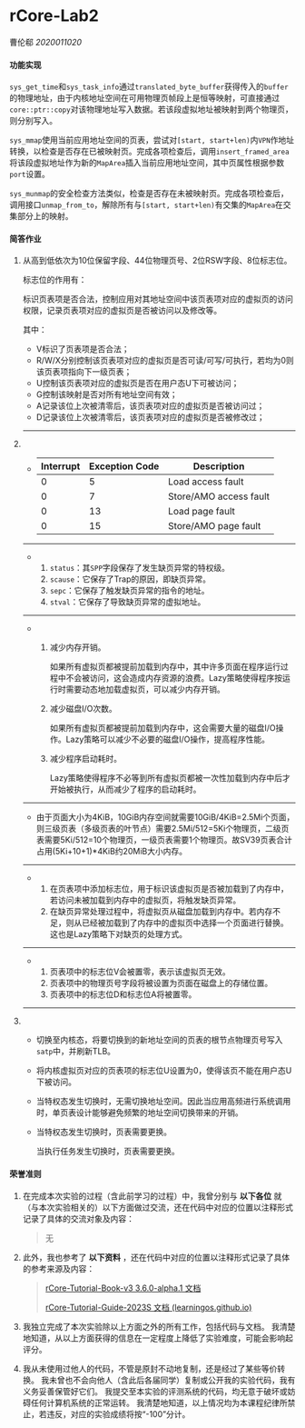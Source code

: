# rCore-Lab2

曹伦郗 *2020011020*

#### 功能实现

`sys_get_time`和`sys_task_info`通过`translated_byte_buffer`获得传入的`buffer`的物理地址，由于内核地址空间在可用物理页帧段上是恒等映射，可直接通过`core::ptr::copy`对该物理地址写入数据。若该段虚拟地址被映射到两个物理页，则分别写入。

`sys_mmap`使用当前应用地址空间的页表，尝试对`[start, start+len)`内`VPN`作地址转换，以检查是否存在已被映射页。完成各项检查后，调用`insert_framed_area`将该段虚拟地址作为新的`MapArea`插入当前应用地址空间，其中页属性根据参数`port`设置。

`sys_munmap`的安全检查方法类似，检查是否存在未被映射页。完成各项检查后，调用接口`unmap_from_to`，解除所有与`[start, start+len)`有交集的`MapArea`在交集部分上的映射。

#### 简答作业

1. 从高到低依次为10位保留字段、44位物理页号、2位RSW字段、8位标志位。

   标志位的作用有：

   标识页表项是否合法，控制应用对其地址空间中该页表项对应的虚拟页的访问权限，记录页表项对应的虚拟页是否被访问以及修改等。

   其中：

   - V标识了页表项是否合法；
   - R/W/X分别控制该页表项对应的虚拟页是否可读/可写/可执行，若均为0则该页表项指向下一级页表；
   - U控制该页表项对应的虚拟页是否在用户态U下可被访问；
   - G控制该映射是否对所有地址空间有效；
   - A记录该位上次被清零后，该页表项对应的虚拟页是否被访问过；
   - D记录该位上次被清零后，该页表项对应的虚拟页是否被修改过；

   ---

2. - | Interrupt | Exception Code | Description            |
     | --------- | -------------- | ---------------------- |
     | 0         | 5              | Load access fault      |
     | 0         | 7              | Store/AMO access fault |
     | 0         | 13             | Load page fault        |
     | 0         | 15             | Store/AMO page fault   |

   ---

   - 1. `status`：其`SPP`字段保存了发生缺页异常的特权级。
     2. `scause`：它保存了Trap的原因，即缺页异常。
     3. `sepc`：它保存了触发缺页异常的指令的地址。
     4. `stval`：它保存了导致缺页异常的虚拟地址。
   
   ---
   
   - 1. 减少内存开销。
   
        如果所有虚拟页都被提前加载到内存中，其中许多页面在程序运行过程中不会被访问，这会造成内存资源的浪费。Lazy策略使得程序按运行时需要动态地加载虚拟页，可以减少内存开销。
   
     2. 减少磁盘I/O次数。
   
        如果所有虚拟页都被提前加载到内存中，这会需要大量的磁盘I/O操作。Lazy策略可以减少不必要的磁盘I/O操作，提高程序性能。
   
     3. 减少程序启动耗时。
   
        Lazy策略使得程序不必等到所有虚拟页都被一次性加载到内存中后才开始被执行，从而减少了程序的启动耗时。
   
   ---
   
   - 由于页面大小为4KiB，10GiB内存空间就需要10GiB/4KiB=2.5Mi个页面，则三级页表（多级页表的叶节点）需要2.5Mi/512=5Ki个物理页，二级页表需要5Ki/512=10个物理页，一级页表需要1个物理页。故SV39页表合计占用(5Ki+10+1)*4KiB约20MiB大小内存。
   
   ---
   
   - 1. 在页表项中添加标志位，用于标识该虚拟页是否被加载到了内存中，若访问未被加载到内存中的虚拟页，将触发缺页异常。
     2. 在缺页异常处理过程中，将虚拟页从磁盘加载到内存中。若内存不足，则从已经被加载到了内存中的虚拟页中选择一个页面进行替换。这也是Lazy策略下对缺页的处理方式。
   
   ---
   
   - 1. 页表项中的标志位V会被置零，表示该虚拟页无效。
     2. 页表项中的物理页号字段将被设置为页面在磁盘上的存储位置。
     3. 页表项中的标志位D和标志位A将被置零。
   
   ---
   
3. - 切换至内核态，将要切换到的新地址空间的页表的根节点物理页号写入`satp`中，并刷新TLB。

   - 将内核虚拟页对应的页表项的标志位U设置为0，使得该页不能在用户态U下被访问。

   - 当特权态发生切换时，无需切换地址空间。因此当应用高频进行系统调用时，单页表设计能够避免频繁的地址空间切换带来的开销。

   - 当特权态发生切换时，页表需要更换。

     当执行任务发生切换时，页表需要更换。

#### 荣誉准则

1. 在完成本次实验的过程（含此前学习的过程）中，我曾分别与 **以下各位** 就（与本次实验相关的）以下方面做过交流，还在代码中对应的位置以注释形式记录了具体的交流对象及内容：

   > 无

2. 此外，我也参考了 **以下资料** ，还在代码中对应的位置以注释形式记录了具体的参考来源及内容：

   > [rCore-Tutorial-Book-v3 3.6.0-alpha.1 文档](https://learningos.github.io/rCore-Tutorial-Book-v3/index.html#)
   >
   > [rCore-Tutorial-Guide-2023S 文档 (learningos.github.io)](https://learningos.github.io/rCore-Tutorial-Guide-2023S/index.html)

3. 我独立完成了本次实验除以上方面之外的所有工作，包括代码与文档。 我清楚地知道，从以上方面获得的信息在一定程度上降低了实验难度，可能会影响起评分。

4. 我从未使用过他人的代码，不管是原封不动地复制，还是经过了某些等价转换。 我未曾也不会向他人（含此后各届同学）复制或公开我的实验代码，我有义务妥善保管好它们。 我提交至本实验的评测系统的代码，均无意于破坏或妨碍任何计算机系统的正常运转。 我清楚地知道，以上情况均为本课程纪律所禁止，若违反，对应的实验成绩将按“-100”分计。